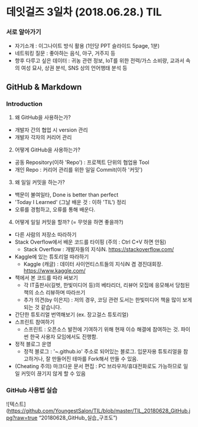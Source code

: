 
# 데잇걸즈 3일차 (2018.06.28.) TIL



### 서로 알아가기
- 자기소개 : 이그나이트 방식 활용 (1인당 PPT 슬라이드 5page, 1분)
- 네트워킹 질문 : 좋아하는 음식, 야구, 거주지 등
- 향후 다루고 싶은 데이터 : 귀농 관련 정보, IoT를 위한 전력/가스 소비량, 교과서 속의 여성 묘사, 상권 분석, SNS 상의 언어행태 분석 등



## GitHub & Markdown

### Introduction

1. 왜 GitHub을 사용하는가?
- 개발자 간의 협업 시 version 관리
- 개발자 각자의 커리어 관리

2. 어떻게 GitHub을 사용하는가?
- 공동 Repository(이하 'Repo') : 프로젝트 단위의 협업용 Tool
- 개인 Repo : 커리어 관리를 위한 일일 Commit(이하 '커밋')

3. 왜 일일 커밋을 하는가?
- 백문이 불여일타, Done is better than perfect
- 'Today I Learned' (그날 배운 것 : 이하 'TIL') 정리
- 오류를 경험하고, 오류를 통해 배운다.

4. 어떻게 일일 커밋을 할까? (= 무엇을 하면 좋을까?)
- 다른 사람의 저장소 따라하기
- Stack Overflow에서 배운 코드를 타이핑 (주의 : Ctrl C+V 하면 안됨)
    * Stack Overflow : 개발자들의 지식iN. https://stackoverflow.com/
- Kaggle에 있는 튜토리얼 따라하기
    * Kaggle (캐글) : 데이터 사이언티스트들의 지식iN 겸 경진대회장. https://www.kaggle.com/
- 책에서 본 코드를 따라 써보기
    * 각 IT출판사(길벗, 한빛미디어 등)의 베타리더, 리뷰어 모집에 응모해서 당첨된 책의 소스 리뷰하며 따라쓰기
    * 추가 의견(by 이은지) : 저의 경우, 코딩 관련 도서는 한빛미디어 책을 많이 보게 되는 것 같습니다.
- 간단한 튜토리얼 번역해보기 (ex. 장고걸스 튜토리얼)
- 스프린트 참여하기
    * 스프린트 : 오픈소스 발전에 기여하기 위해 현재 이슈 해결에 참여하는 것. 파이썬 한국 사용자 모임에서도 진행함.
- 정적 블로그 운영 
    * 정적 블로그 : '~.github.io' 주소로 되어있는 블로그. 입문자용 튜토리얼을 참고하거나, 잘 만들어진 테마를 Fork해서 만들 수 있음.
- (Cheating 주의) 마크다운 문서 편집 : PC 브라우저/휴대전화로도 가능하므로 일일 커밋이 끊기지 않게 할 수 있음


### GitHub 사용법 실습

![텍스트](https://github.com/YoungestSalon/TIL/blob/master/TIL_20180628_GitHub.jpg?raw=true “20180628_GitHub_실습_구조도”) 

